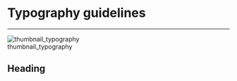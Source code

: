 
# Typography guidelines

---

  
![thumbnail_typography](https://studio-assets.supernova.io/design-systems/27883/545fce73-1bd7-4a5d-8bf8-c6a91a2122fe.png)  
thumbnail_typography  


## Heading